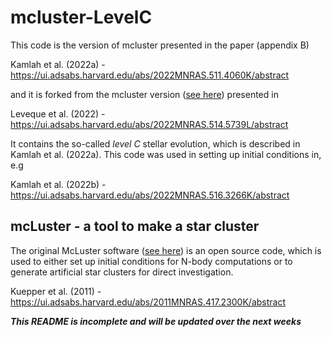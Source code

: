 # mcluster-LevelC

This code is the version of mcluster presented in the paper (appendix B)

Kamlah et al. (2022a) - https://ui.adsabs.harvard.edu/abs/2022MNRAS.511.4060K/abstract 

and it is forked from the mcluster version ([see here](https://github.com/agostinolev/mcluster)) presented in 

Leveque et al. (2022) - https://ui.adsabs.harvard.edu/abs/2022MNRAS.514.5739L/abstract

It contains the so-called _level C_ stellar evolution, which is described in Kamlah et al. (2022a).
This code was used in setting up initial conditions in, e.g

Kamlah et al. (2022b) - https://ui.adsabs.harvard.edu/abs/2022MNRAS.516.3266K/abstract

## mcLuster - a tool to make a star cluster

The original McLuster software ([see here](https://github.com/ahwkuepper/mcluster)) is an open source code, which is
used to either set up initial conditions for N-body computations or
to generate artificial star clusters for direct investigation.

Kuepper et al. (2011) - https://ui.adsabs.harvard.edu/abs/2011MNRAS.417.2300K/abstract

_**This README is incomplete and will be updated over the next weeks**_
